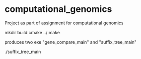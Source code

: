 # computational_genomics
Project as part of assignment for computational genomics

mkdir build
cmake ../
make

produces two exe "gene_compare_main" and "suffix_tree_main"

./suffix_tree_main

